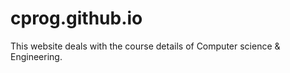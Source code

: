 # cprog.github.io
This website deals with the course details of Computer science &amp; Engineering.
